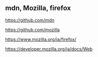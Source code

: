## mdn, Mozilla, firefox

https://github.com/mdn

https://github.com/mozilla

https://www.mozilla.org/ja/firefox/

https://developer.mozilla.org/ja/docs/Web

